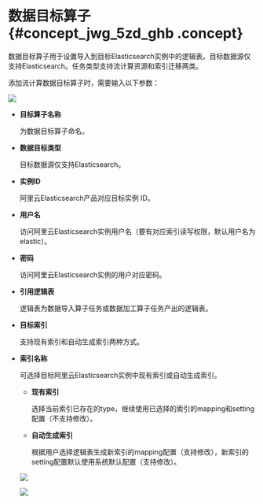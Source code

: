 # 数据目标算子 {#concept_jwg_5zd_ghb .concept}

数据目标算子用于设置导入到目标Elasticsearch实例中的逻辑表。目标数据源仅支持Elasticsearch。任务类型支持流计算资源和索引迁移两类。

添加流计算数据目标算子时，需要输入以下参数：

![](http://static-aliyun-doc.oss-cn-hangzhou.aliyuncs.com/assets/img/150716/155434560742267_zh-CN.png)

-   **目标算子名称**

    为数据目标算子命名。

-   **数据目标类型**

    目标数据源仅支持Elasticsearch。

-   **实例ID**

    阿里云Elasticsearch产品对应目标实例 ID。

-   **用户名**

    访问阿里云Elasticsearch实例用户名（要有对应索引读写权限，默认用户名为elastic）。

-   **密码**

    访问阿里云Elasticsearch实例的用户对应密码。

-   **引用逻辑表**

    逻辑表为数据导入算子任务或数据加工算子任务产出的逻辑表。

-   **目标索引**

    支持现有索引和自动生成索引两种方式。

-   **索引名称**

    可选择目标阿里云Elasticsearch实例中现有索引或自动生成索引。

    -   **现有索引**

        选择当前索引已存在的type，继续使用已选择的索引的mapping和setting配置（不支持修改）。

    -   **自动生成索引**

        根据用户选择逻辑表生成新索引的mapping配置（支持修改），新索引的setting配置默认使用系统默认配置（支持修改）。

    ![](http://static-aliyun-doc.oss-cn-hangzhou.aliyuncs.com/assets/img/150716/155434560742268_zh-CN.png)

    ![](http://static-aliyun-doc.oss-cn-hangzhou.aliyuncs.com/assets/img/150716/155434560742269_zh-CN.png)


